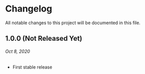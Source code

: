 # Changelog

All notable changes to this project will be documented in this file. 

## 1.0.0 (Not Released Yet)

###### Oct 8, 2020

- First stable release
